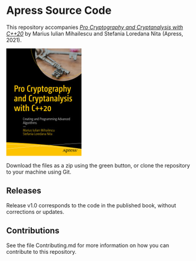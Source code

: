 # Apress Source Code

This repository accompanies [*Pro Cryptography and Cryptanalysis with C++20*](https://www.apress.com/9781484265857) by Marius Iulian Mihailescu and Stefania Loredana Nita (Apress, 2021).

[comment]: #cover
![Cover image](9781484265857.jpg)

Download the files as a zip using the green button, or clone the repository to your machine using Git.

## Releases

Release v1.0 corresponds to the code in the published book, without corrections or updates.

## Contributions

See the file Contributing.md for more information on how you can contribute to this repository.